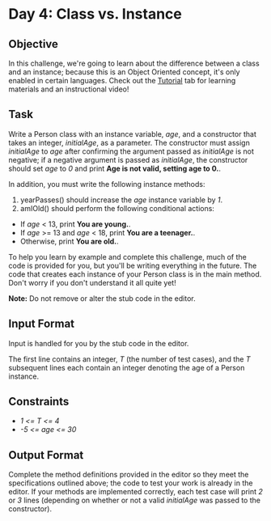 # Day 4: Class vs. Instance

## Objective
In this challenge, we're going to learn about the difference between a class and an instance; because this is an Object Oriented concept, it's only enabled in certain languages. Check out the [Tutorial](https://www.hackerrank.com/challenges/30-class-vs-instance/tutorial) tab for learning materials and an instructional video!

## Task
Write a Person class with an instance variable, *age*, and a constructor that takes an integer, *initialAge*, as a parameter. The constructor must assign *initialAge* to *age* after confirming the argument passed as *initialAge* is not negative; if a negative argument is passed as *initialAge*, the constructor should set *age* to *0* and print **Age is not valid, setting age to 0.**. 

In addition, you must write the following instance methods:

1. yearPasses() should increase the *age* instance variable by *1*.
2. amIOld() should perform the following conditional actions:
* If *age* < 13, print **You are young.**.
* If *age* >= 13 and *age* < 18, print **You are a teenager.**.
* Otherwise, print **You are old.**.

To help you learn by example and complete this challenge, much of the code is provided for you, but you'll be writing everything in the future. The code that creates each instance of your Person class is in the main method. Don't worry if you don't understand it all quite yet!

**Note:** Do not remove or alter the stub code in the editor.

## Input Format
Input is handled for you by the stub code in the editor.

The first line contains an integer, *T* (the number of test cases), and the *T* subsequent lines each contain an integer denoting the age of a Person instance.

## Constraints
* *1 <= T <= 4*
* *-5 <= age <= 30*

## Output Format
Complete the method definitions provided in the editor so they meet the specifications outlined above; the code to test your work is already in the editor. If your methods are implemented correctly, each test case will print *2* or *3* lines (depending on whether or not a valid *initialAge* was passed to the constructor).